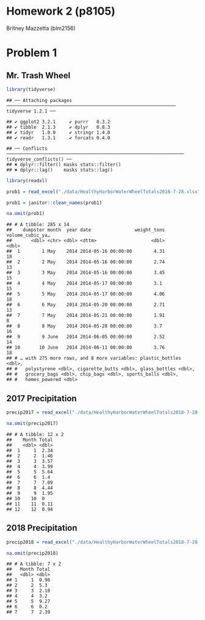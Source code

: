 Homework 2 (p8105)
================
Britney Mazzetta (blm2156)

# Problem 1

## Mr. Trash Wheel

``` r
library(tidyverse)
```

    ## ── Attaching packages ────────────────────────────────────────────────────────────── tidyverse 1.2.1 ──

    ## ✔ ggplot2 3.2.1     ✔ purrr   0.3.2
    ## ✔ tibble  2.1.3     ✔ dplyr   0.8.3
    ## ✔ tidyr   1.0.0     ✔ stringr 1.4.0
    ## ✔ readr   1.3.1     ✔ forcats 0.4.0

    ## ── Conflicts ───────────────────────────────────────────────────────────────── tidyverse_conflicts() ──
    ## ✖ dplyr::filter() masks stats::filter()
    ## ✖ dplyr::lag()    masks stats::lag()

``` r
library(readxl)

prob1 = read_excel("./data/HealthyHarborWaterWheelTotals2018-7-28.xlsx", sheet = "Mr. Trash Wheel", range = "A2:N338")

prob1 = janitor::clean_names(prob1)

na.omit(prob1)
```

    ## # A tibble: 285 x 14
    ##    dumpster month  year date                weight_tons volume_cubic_ya…
    ##       <dbl> <chr> <dbl> <dttm>                    <dbl>            <dbl>
    ##  1        1 May    2014 2014-05-16 00:00:00        4.31               18
    ##  2        2 May    2014 2014-05-16 00:00:00        2.74               13
    ##  3        3 May    2014 2014-05-16 00:00:00        3.45               15
    ##  4        4 May    2014 2014-05-17 00:00:00        3.1                15
    ##  5        5 May    2014 2014-05-17 00:00:00        4.06               18
    ##  6        6 May    2014 2014-05-20 00:00:00        2.71               13
    ##  7        7 May    2014 2014-05-21 00:00:00        1.91                8
    ##  8        8 May    2014 2014-05-28 00:00:00        3.7                16
    ##  9        9 June   2014 2014-06-05 00:00:00        2.52               14
    ## 10       10 June   2014 2014-06-11 00:00:00        3.76               18
    ## # … with 275 more rows, and 8 more variables: plastic_bottles <dbl>,
    ## #   polystyrene <dbl>, cigarette_butts <dbl>, glass_bottles <dbl>,
    ## #   grocery_bags <dbl>, chip_bags <dbl>, sports_balls <dbl>,
    ## #   homes_powered <dbl>

## 2017 Precipitation

``` r
precip2017 = read_excel("./data/HealthyHarborWaterWheelTotals2018-7-28.xlsx", sheet = "2017 Precipitation", range = "A2:B15")

na.omit(precip2017)
```

    ## # A tibble: 12 x 2
    ##    Month Total
    ##    <dbl> <dbl>
    ##  1     1  2.34
    ##  2     2  1.46
    ##  3     3  3.57
    ##  4     4  3.99
    ##  5     5  5.64
    ##  6     6  1.4 
    ##  7     7  7.09
    ##  8     8  4.44
    ##  9     9  1.95
    ## 10    10  0   
    ## 11    11  0.11
    ## 12    12  0.94

## 2018 Precipitation

``` r
precip2018 = read_excel("./data/HealthyHarborWaterWheelTotals2018-7-28.xlsx", sheet = "2018 Precipitation", range = "A2:B15")

na.omit(precip2018)
```

    ## # A tibble: 7 x 2
    ##   Month Total
    ##   <dbl> <dbl>
    ## 1     1  0.96
    ## 2     2  5.3 
    ## 3     3  2.18
    ## 4     4  3.2 
    ## 5     5  9.27
    ## 6     6  0.2 
    ## 7     7  2.39
